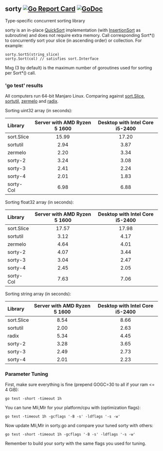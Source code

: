 ## sorty [![Go Report Card](https://goreportcard.com/badge/github.com/jfcg/sorty)](https://goreportcard.com/report/github.com/jfcg/sorty) [![GoDoc](https://godoc.org/github.com/jfcg/sorty?status.svg)](https://godoc.org/github.com/jfcg/sorty)
Type-specific concurrent sorting library

sorty is an in-place [QuickSort](https://en.wikipedia.org/wiki/Quicksort) implementation \(with [InsertionSort](https://en.wikipedia.org/wiki/Insertion_sort) as subroutine\) and does not require extra memory. Call corresponding Sort\*() to concurrently sort your slice (in ascending order) or collection. For example:
```
sorty.SortS(string_slice)
sorty.Sort(col) // satisfies sort.Interface
```
Mxg (3 by default) is the maximum number of goroutines used for sorting per Sort\*() call.

### 'go test' results
All computers run 64-bit Manjaro Linux. Comparing against [sort.Slice](https://golang.org/pkg/sort), [sortutil](https://github.com/twotwotwo/sorts), [zermelo](https://github.com/shawnsmithdev/zermelo) and [radix](https://github.com/yourbasic/radix).

Sorting uint32 array (in seconds):

Library|Server with AMD Ryzen 5 1600|Desktop with Intel Core i5-2400
:---|:---:|:---:
sort.Slice|15.99|17.20
sortutil  | 2.94| 3.87
zermelo   | 2.20| 3.34
sorty-2   | 3.24| 3.08
sorty-3   | 2.41| 2.24
sorty-4   | 2.01| 1.83
sorty-Col | 6.98| 6.88

Sorting float32 array (in seconds):

Library|Server with AMD Ryzen 5 1600|Desktop with Intel Core i5-2400
:---|:---:|:---:
sort.Slice|17.57|17.98
sortutil  | 3.12| 4.17
zermelo   | 4.64| 4.01
sorty-2   | 4.07| 3.44
sorty-3   | 3.04| 2.47
sorty-4   | 2.45| 2.05
sorty-Col | 7.63| 7.06

Sorting string array (in seconds):

Library|Server with AMD Ryzen 5 1600|Desktop with Intel Core i5-2400
:---|:---:|:---:
sort.Slice| 8.54| 8.66
sortutil  | 2.00| 2.63
radix     | 5.34| 4.45
sorty-2   | 3.28| 3.65
sorty-3   | 2.49| 2.73
sorty-4   | 2.01| 2.23

### Parameter Tuning
First, make sure everything is fine (prepend GOGC=30 to all if your ram <= 4 GiB):
```
go test -short -timeout 1h
```
You can tune Mli,Mlr for your platform/cpu with \(optimization flags\):
```
go test -timeout 1h -gcflags '-B -s' -ldflags '-s -w'
```
Now update Mli,Mlr in sorty.go and compare your tuned sorty with others:
```
go test -short -timeout 1h -gcflags '-B -s' -ldflags '-s -w'
```
Remember to build your sorty with the same flags you used for tuning.
